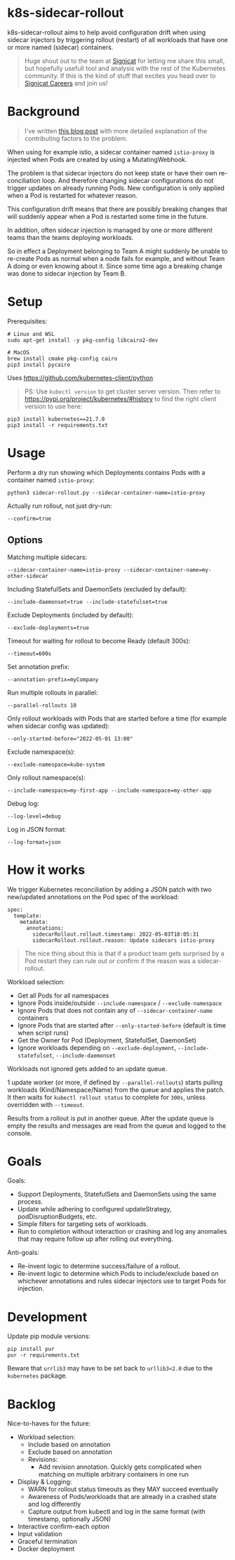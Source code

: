 # k8s-sidecar-rollout

k8s-sidecar-rollout aims to help avoid configuration drift when using sidecar injectors
by triggering rollout (restart) of all workloads that have one or more named (sidecar) containers.

> Huge shout out to the team at [Signicat](https://www.signicat.com) for letting me share this small, but hopefully usefull tool and analysis with the rest of the Kubernetes community. If this is the kind of stuff that excites you head over to [Signicat Careers](https://www.signicat.com/about/careers) and join us!

# Background

> I've written [this blog post](https://chipmunk.no/blog/2022-05-03-kubernetes-sidecar-config-drift/) with more detailed explanation of the contributing factors to the problem.

When using for example istio, a sidecar container named `istio-proxy` is injected when Pods are created by using a MutatingWebhook.

The problem is that sidecar injectors do not keep state or have their own re-conciliation loop. And therefore changing
sidecar configurations do not trigger updates on already running Pods. New configuration is only applied when a Pod is restarted for whatever reason.

This configuration drift means that there are possibly breaking changes that will suddenly appear when a Pod is restarted some time in the future.

In addition, often sidecar injection is managed by one or more different teams than the teams deploying workloads.

So in effect a Deployment belonging to Team A might suddenly be unable to re-create Pods as normal when a node fails for example, and without Team A doing or even knowing about it. Since some time ago a breaking change was done to sidecar injection by Team B.

# Setup

Prerequisites:

    # Linux and WSL
    sudo apt-get install -y pkg-config libcairo2-dev

    # MacOS
    brew install cmake pkg-config cairo
    pip3 install pycairo

Uses https://github.com/kubernetes-client/python

> PS: Use `kubectl version` to get cluster server version. Then refer to https://pypi.org/project/kubernetes/#history to find the right client version to use here:

    pip3 install kubernetes==21.7.0
    pip3 install -r requirements.txt

# Usage

Perform a dry run showing which Deployments contains Pods with a container named `istio-proxy`:

    python3 sidecar-rollout.py --sidecar-container-name=istio-proxy

Actually run rollout, not just dry-run:

    --confirm=true

## Options

Matching multiple sidecars:

    --sidecar-container-name=istio-proxy --sidecar-container-name=my-other-sidecar 

Including StatefulSets and DaemonSets (excluded by default):

    --include-daemonset=true --include-statefulset=true

Exclude Deployments (included by default):

    --exclude-deployments=true

Timeout for waiting for rollout to become Ready (default 300s):

    --timeout=600s

Set annotation prefix:

    --annotation-prefix=myCompany

Run multiple rollouts in parallel:

    --parallel-rollouts 10

Only rollout workloads with Pods that are started before a time (for example when sidecar config was updated):

    --only-started-before="2022-05-01 13:00"

Exclude namespace(s):

    --exclude-namespace=kube-system

Only rollout namespace(s):

    --include-namespace=my-first-app --include-namespace=my-other-app

Debug log:

    --log-level=debug

Log in JSON format:

    --log-format=json

# How it works

We trigger Kubernetes reconciliation by adding a JSON patch with two new/updated annotations on the Pod spec of the workload:

    spec:
      template:
        metadata:
          annotations:
            sidecarRollout.rollout.timestamp: 2022-05-03T18:05:31
            sidecarRollout.rollout.reason: Update sidecars istio-proxy

> The nice thing about this is that if a product team gets surprised by a Pod restart they can rule out or confirm if the reason was a sidecar-rollout.

Workload selection:

  - Get all Pods for all namespaces
  - Ignore Pods inside/outside `--include-namespace` / `--exclude-namespace`
  - Ignore Pods that does not contain any of `--sidecar-container-name` containers
  - Ignore Pods that are started after `--only-started-before` (default is time when script runs)
  - Get the Owner for Pod (Deployment, StatefulSet, DaemonSet)
  - Ignore workloads depending on `--exclude-deployment`, `--include-statefulset`, `--include-daemonset`

Workloads not ignored gets added to an update queue.

1 update worker (or more, if defined by `--parallel-rollouts`) starts pulling workloads (Kind/Namespace/Name) from the queue and applies the patch. It then waits for `kubectl rollout status` to complete for `300s`, unless overridden with `--timeout`.

Results from a rollout is put in another queue. After the update queue is empty the results and messages are read from the queue and logged to the console.

# Goals

Goals:
  - Support Deployments, StatefulSets and DaemonSets using the same process.
  - Update while adhering to configured updateStrategy, podDisruptionBudgets, etc.
  - Simple filters for targeting sets of workloads.
  - Run to completion without interaction or crashing and log any anomalies that may require follow up after rolling out everything.

Anti-goals:
  - Re-invent logic to determine success/failure of a rollout.
  - Re-invent logic to determine which Pods to include/exclude based on whichever annotations and rules sidecar injectors use to target Pods for injection.

# Development

Update pip module versions:

    pip install pur
    pur -r requirements.txt

Beware that `urrlib3` may have to be set back to `urllib3<2.0` due to the `kubernetes` package.

# Backlog

Nice-to-haves for the future:

 - Workload selection:
    - Include based on annotation
    - Exclude based on annotation
    - Revisions:
      - Add revision annotation. Quickly gets complicated when matching on multiple arbitrary containers in one run
 - Display & Logging:
    - WARN for rollout status timeouts as they MAY succeed eventually
    - Awareness of Pods/workloads that are already in a crashed state and log differently
    - Capture output from kubectl and log in the same format (with timestamp, optionally JSON)
 - Interactive confirm-each option
 - Input validation
 - Graceful termination
 - Docker deployment

